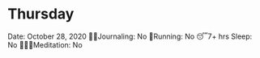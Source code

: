 # Thursday

Date: October 28, 2020
✍🏼Journaling: No
👟Running: No
😴7+ hrs Sleep: No
🧘🏽‍♀️Meditation: No
